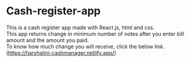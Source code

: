 # Cash-register-app  
This is a cash register app made with React.js, html and css.  
This app returns change in minimum number of notes after you enter bill amount and the amount you paid.  
To know how much change you will receive, click the below link.
(https://harshalini-cashmanager.netlify.app/)
